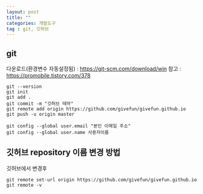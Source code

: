 ```yaml
---
layout: post
title: ""
categories: 개발도구
tag : git, 깃허브
---
```



## git   
다운로드(환경변수 자동설정됨) : https://git-scm.com/download/win
참고 : https://promobile.tistory.com/378  

```
git --version    
git init    
git add .
git commit -m "깃허브 테마"    
git remote add origin https://github.com/givefun/givefun.github.io    
git push -u origin master    

git config --global user.email "본인 이메일 주소"
git config --global user.name 사용자이름
```

## 깃허브 repository 이름 변경 방법    
깃허브에서 변경후    
```
git remote set-url origin https://github.com/givefun/givefun.github.io    
git remote -v    
```


